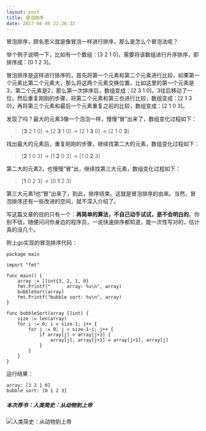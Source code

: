 ```yaml
---
layout: post
title: 冒泡排序
date: 2017-06-06 22:26:32
---
```


冒泡排序，顾名思义就是像冒泡一样进行排序，那么是怎么个冒泡法呢？

举个例子说明一下，比如有一个数组：[3 2 1 0]，需要将该数组进行升序排序，即排序成：[0 1 2 3]。

冒泡排序是这样进行排序的，首先将第一个元素和第二个元素进行比较，如果第一个元素比第二个元素大，那么将这两个元素交换位置，比如这里的第一个元素是3，第二个元素是2，那么第一次排序后，数组变成：[2 3 1 0]，3往后移动了一位，然后重复刚刚的步骤，将第二个元素和第三也进行比较，数组变成：[2 1 3 0]，再将第三个元素和最后一个元素重复之前的比较，数组变成：[2 1 0 3]。

发现了吗？最大的元素3像一个泡泡一样，慢慢“冒”出来了，数组变化过程如下：

> [**3** 2 1 0] -> [2 **3** 1 0] -> [2 1 **3** 0] -> [2 1 0 **3**]

找出最大的元素后，重复刚刚的步骤，继续找第二大的元素，数组变化过程如下：

> [**2** 1 0 3] -> [1 **2** 0 3] -> [1 0 **2** 3]

第二大的元素2，也慢慢“冒”出，继续找第三大元素，数组变化过程如下：

> [**1** 0 2 3] -> [0 **1** 2 3]

第三大元素1也“冒”出来了，到此，排序结束。这就是冒泡排序的由来。当然，冒泡排序还有一些改进的空间，就不深入介绍了。

写这篇文章的目的只有一个：**再简单的算法，不自己动手试试，是不会明白的**。你别不信，随便问问你身边的程序员，一说快速排序都知道，能一次性写对的，估计真的没几个。

附上go实现的冒泡排序代码：

```
package main

import "fmt"

func main() {
    array := []int{3, 2, 1, 0}
    fmt.Printf("      array: %v\n", array)
    bubbleSort(array)
    fmt.Printf("bubble sort: %v\n", array)
}

func bubbleSort(array []int) {
    size := len(array)
    for i := 0; i < size-1; i++ {
        for j := 0; j < size-1-i; j++ {
            if array[j] > array[j+1] {
                array[j], array[j+1] = array[j+1], array[j]
            }
        }
    }
}
```

运行结果：

```
array: [3 2 1 0]
bubble sort: [0 1 2 3]

```

##### 本次荐书：人类简史：从动物到上帝

![人类简史：从动物到上帝](http://img10.360buyimg.com/n1/jfs/t5674/65/2075427697/106269/649a4ea2/592bf160N04f05f25.jpg)
